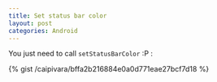 ```yaml
---
title: Set status bar color
layout: post
categories: Android
---
```


You just need to call `setStatusBarColor` :P :

{% gist /caipivara/bffa2b216884e0a0d771eae27bcf7d18 %}